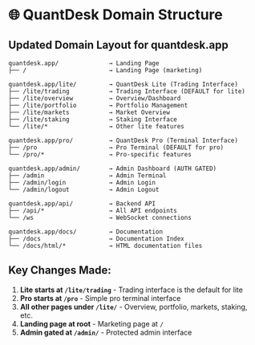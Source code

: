 # 🌐 QuantDesk Domain Structure

## **Updated Domain Layout for quantdesk.app**

```
quantdesk.app/              → Landing Page
├── /                       → Landing Page (marketing)

quantdesk.app/lite/         → QuantDesk Lite (Trading Interface)
├── /lite/trading           → Trading Interface (DEFAULT for lite)
├── /lite/overview          → Overview/Dashboard
├── /lite/portfolio         → Portfolio Management
├── /lite/markets           → Market Overview
├── /lite/staking           → Staking Interface
└── /lite/*                 → Other lite features

quantdesk.app/pro/          → QuantDesk Pro (Terminal Interface)
├── /pro                    → Pro Terminal (DEFAULT for pro)
└── /pro/*                  → Pro-specific features

quantdesk.app/admin/        → Admin Dashboard (AUTH GATED)
├── /admin                  → Admin Terminal
├── /admin/login            → Admin Login
└── /admin/logout           → Admin Logout

quantdesk.app/api/          → Backend API
├── /api/*                  → All API endpoints
└── /ws                     → WebSocket connections

quantdesk.app/docs/         → Documentation
├── /docs                   → Documentation Index
└── /docs/html/*            → HTML documentation files
```

## **Key Changes Made:**

1. **Lite starts at `/lite/trading`** - Trading interface is the default for lite
2. **Pro starts at `/pro`** - Simple pro terminal interface
3. **All other pages under `/lite/`** - Overview, portfolio, markets, staking, etc.
4. **Landing page at root** - Marketing page at `/`
5. **Admin gated at `/admin/`** - Protected admin interface
